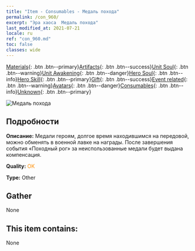 ```yaml
---
title: "Item - Consumables - Медаль похода"
permalink: /con_960/
excerpt: "Эра хаоса  Медаль похода"
last_modified_at: 2021-07-21
locale: ru
ref: "con_960.md"
toc: false
classes: wide
---
```

 [Materials](/ItemsRU/){: .btn .btn--primary}[Artifacts](/ItemsRU/Artifacts/){: .btn .btn--success}[Unit Soul](/ItemsRU/UnitSoul/){: .btn .btn--warning}[Unit Awakening](/ItemsRU/UnitAwakening/){: .btn .btn--danger}[Hero Soul](/ItemsRU/HeroSoul/){: .btn .btn--info}[Hero Skill](/ItemsRU/HeroSkill/){: .btn .btn--primary}[Gift](/ItemsRU/Gift/){: .btn .btn--success}[Event related](/ItemsRU/Events/){: .btn .btn--warning}[Avatars](/ItemsRU/Avatars/){: .btn .btn--danger}[Consumables](/ItemsRU/Consumables/){: .btn .btn--info}[Unknown](/ItemsRU/Unknown/){: .btn .btn--primary}

 ![Медаль похода](/images/t/i_40055.png)

## Подробности
 **Описание:** Медали героям, долгое время находившимся на передовой, можно обменять в военной лавке на награды. После завершения события «Походный рог» за неиспользованные медали будет выдана компенсация.

 **Quality:** <span style="color: #FF8C00">OK</span>

 **Type:** Other

## Gather

  None

## This item contains:

  None

